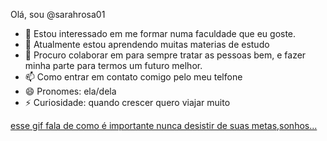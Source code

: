 Olá, sou @sarahrosa01
- 👀 Estou interessado em me formar numa faculdade que eu goste.
- 🌱 Atualmente estou aprendendo muitas materias de estudo
- 💞️ Procuro colaborar em para sempre tratar as pessoas bem, e fazer minha parte para termos um futuro melhor.
- 📫 Como entrar em contato comigo pelo meu telfone
- 😄 Pronomes: ela/dela
- ⚡ Curiosidade: quando crescer quero viajar muito

<!---
sarahrosa01/sarahrosa01 is a ✨ special ✨ repository because its `README.md` (this file) appears on your GitHub profile.
You can click the Preview link to take a look at your changes.
--->
[esse gif fala de como é importante nunca desistir de suas metas,sonhos...](https://media1.tenor.com/m/ddCQCj2yj8sAAAAC/never-give-in-never-give-up.gif)
